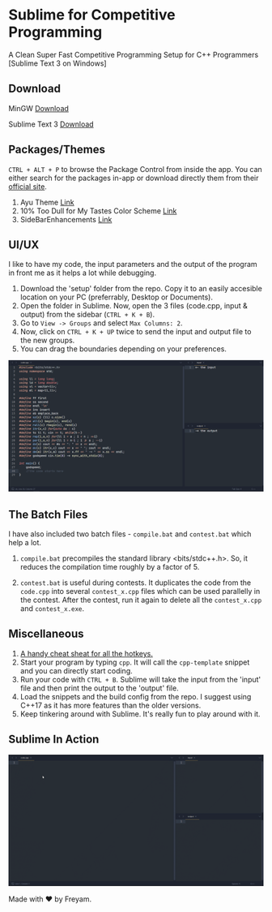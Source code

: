 # Sublime for Competitive Programming
A Clean Super Fast Competitive Programming Setup for C++ Programmers [Sublime Text 3 on Windows]


## Download
MinGW [Download](https://sourceforge.net/projects/mingw/files/latest/download "Download Link")

Sublime Text 3 [Download](https://www.sublimetext.com/3 "Download Link")


## Packages/Themes
`CTRL + ALT + P` to browse the Package Control from inside the app. You can either search for the packages in-app or download directly them from their [official site](https://packagecontrol.io/).

1. Ayu Theme [Link](https://packagecontrol.io/packages/ayu "Download Link")
2. 10% Too Dull for My Tastes Color Scheme [Link](https://packagecontrol.io/packages/10%25%20Too%20Dull%20for%20My%20Tastes%20Color%20Scheme "Download Link")
3. SideBarEnhancements [Link](https://packagecontrol.io/packages/SideBarEnhancements "Download Link")


## UI/UX
I like to have my code, the input parameters and the output of the program in front me as it helps a lot while debugging.

1. Download the 'setup' folder from the repo. Copy it to an easily accesible location on your PC (preferrably, Desktop or Documents).
2. Open the folder in Sublime. Now, open the 3 files (code.cpp, input & output) from the sidebar (`CTRL + K + B`).
3. Go to `View -> Groups` and select `Max Columns: 2`. 
4. Now, click on `CTRL + K + UP` twice to send the input and output file to the new groups.
5. You can drag the boundaries depending on your preferences.


![Screenshot](/src/ui.png?raw=true "My Setup")


## The Batch Files
I have also included two batch files - `compile.bat` and `contest.bat` which help a lot.

1. `compile.bat` precompiles the standard library <bits/stdc++.h>. So, it reduces the compilation time roughly by a factor of 5.

2. `contest.bat` is useful during contests. It duplicates the code from the `code.cpp` into several `contest_x.cpp` files which can be used parallelly in the contest. After the contest, run it again to delete all the `contest_x.cpp` and `contest_x.exe`.


## Miscellaneous
1. [A handy cheat sheat for all the hotkeys.](https://www.shortcutfoo.com/app/dojos/sublime-text-3-win/cheatsheet "Must Learn")
2. Start your program by typing `cpp`. It will call the `cpp-template` snippet and you can directly start coding.
3. Run your code with `CTRL + B`. Sublime will take the input from the 'input' file and then print the output to the 'output' file.
4. Load the snippets and the build config from the repo. I suggest using C++17 as it has more features than the older versions.
5. Keep tinkering around with Sublime. It's really fun to play around with it.


## Sublime In Action
![SPEEEED!](/src/ux.gif "Sample Code")


Made with :heart: by Freyam.
